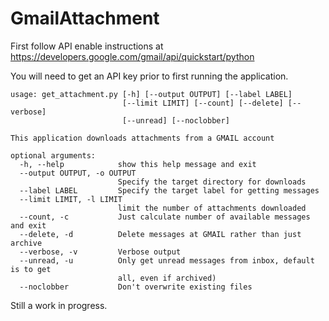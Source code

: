 # GmailAttachment

First follow API enable instructions at https://developers.google.com/gmail/api/quickstart/python

You will need to get an API key prior to first running the application.

```
usage: get_attachment.py [-h] [--output OUTPUT] [--label LABEL]
                         [--limit LIMIT] [--count] [--delete] [--verbose]
                         [--unread] [--noclobber]

This application downloads attachments from a GMAIL account

optional arguments:
  -h, --help            show this help message and exit
  --output OUTPUT, -o OUTPUT
                        Specify the target directory for downloads
  --label LABEL         Specify the target label for getting messages
  --limit LIMIT, -l LIMIT
                        limit the number of attachments downloaded
  --count, -c           Just calculate number of available messages and exit
  --delete, -d          Delete messages at GMAIL rather than just archive
  --verbose, -v         Verbose output
  --unread, -u          Only get unread messages from inbox, default is to get
                        all, even if archived)
  --noclobber           Don't overwrite existing files
```

Still a work in progress.

